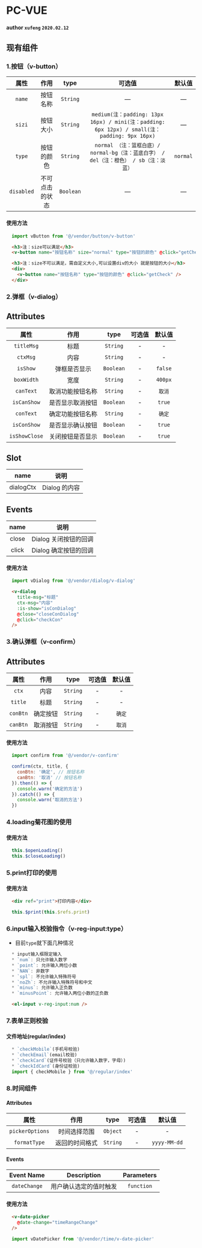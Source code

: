 # PC-VUE

#### author `xufeng`  `2020.02.12`

## 现有组件

### 1.按钮（v-button）
| 属性       |     作用       |      type      |  可选值 | 默认值 |
| :---:     |     :----:      |    :----:  |    :----:  |    :----:  |
| `name`      |    按钮名称      |  `String`     | —     | —     |
| `sizi`      |    按钮大小      |  `String`     | `medium(注：padding: 13px 16px) / mini(注：padding: 6px 12px) / small(注：padding: 9px 16px)` |  —     |
| `type`      |    按钮的颜色     |  `String`     | `normal （注：篮框白底）/ normal-bg（注：蓝底白字） / del（注：橙色） / sb（注：淡蓝）` |  `normal`    |
| `disabled`  |    不可点击的状态  |   `Boolean`   |  —     | —     |
#### 使用方法
```js
  import vButton from '@/vendor/button/v-button'
```
```html
  <h3>注：size可以满足</h3>
  <v-button name="按钮名称" size="normal" type="按钮的颜色" @click="getCheck" />
```
```html
  <h3>注：size不可以满足，需自定义大小,可以设置div的大小 就是按钮的大小</h3>
  <div>
    <v-button name="按钮名称" type="按钮的颜色" @click="getCheck" />
  </div>
```
### 2.弹框（v-dialog）

## Attributes

| 属性       |     作用       |      type      |   可选值 | 默认值 |
| :---:     |     :----:      |    :----:  |    :----:  |    :----:  |
| `titleMsg`  | 标题 |  `String`  | - | - |
| `ctxMsg`      |    内容     | `String`  | - | - |
| `isShow`  |  弹框是否显示  |   `Boolean`   | - |  `false` |
| `boxWidth` | 宽度 | `String` |  - | `400px` |
| `canText` | 取消功能按钮名称 | `String` |  - | `取消` |
| `isCanShow` | 是否显示取消按钮 | `Boolean` |  - | `true` |
| `conText` | 确定功能按钮名称 | `String` |  - | `确定` |
| `isConShow` | 是否显示确认按钮 | `Boolean` |  - | `true` |
| `isShowClose` | 关闭按钮是否显示 | `Boolean` |  - | `true` |

## Slot
| name       |     说明       |
| :---:     |     :----:      |
| dialogCtx | Dialog 的内容 |

## Events
| name       |     说明      |
| :---:     |     :----:      |
| close | Dialog 关闭按钮的回调 |
| click | Dialog 确定按钮的回调 |

#### 使用方法

```js
  import vDialog from '@/vendor/dialog/v-dialog'
```
```html
  <v-dialog
    title-msg="标题"
    ctx-msg="内容"
    :is-show="isConDialog"
    @close="closeConDialog"
    @click="checkCon"
  />
```
### 3.确认弹框（v-confirm）

## Attributes

| 属性       |   作用     |    type   |   可选值 | 默认值 |
| :---:     |   :----:   |  :----:  |   :----:   |  :----:  |
| `ctx`     |    内容     |  `String`  | - | - |
| `title`   |    标题     | `String`   | - | - |
| `conBtn`  |    确定按钮  |  `String` | - | `确定` |
| `canBtn`  |    取消按钮  |  `String` | - | `取消` |

#### 使用方法

```js
  import confirm from '@/vendor/v-confirm'

  confirm(ctx, title, {
    conBtn: '确定', // 按钮名称
    canBtn: '取消' // 按钮名称
  }).then(() => {
    console.warn('确定的方法')
  }).catch(() => {
    console.warn('取消的方法')
  })
```
### 4.loading菊花图的使用

#### 使用方法

```js
  this.$openLoading()
  this.$closeLoading()
```

### 5.print打印的使用

#### 使用方法
```html
  <div ref="print">打印内容</div>
```
```js
  this.$print(this.$refs.print)
```
### 6.input输入校验指令（v-reg-input:type）

* 目前`type`就下面几种情况
```js
  * input输入框限定输入
  * `num`: 只允许输入数字
  * `point`: 允许输入两位小数
  * `NAN`: 非数字
  * `spl`: 不允许输入特殊符号
  * `noZh`: 不允许输入特殊符号和中文
  * `minus`: 允许输入正负数
  * `minusPoint`: 允许输入两位小数的正负数
```
```html
  <el-input v-reg-input:num />
```

### 7.表单正则校验

#### 文件地址(regular/index)

```js
  * `checkMobile`(手机号校验)
  * `checkEmail`(email校验)
  * `checkCard`(证件号校验（只允许输入数字，字母）)
  * `checkIdCard`(身份证校验)
  import { checkMobile } from '@/regular/index'
```

### 8.时间组件

#### Attributes

| 属性       |   作用     |    type   |   可选值 | 默认值 |
| :---:     |   :----:   |  :----:  |   :----:   |  :----:  |
| `pickerOptions`  |    时间选择范围  |  `Object`  | - | - |
| `formatType`   |  返回的时间格式  | `String`   | - | `yyyy-MM-dd` |

#### Events

| Event Name |   Description |    Parameters   |
| :---:     |   :----:   |  :----:  |
| `dateChange`  |  用户确认选定的值时触发  |  `function`  |

#### 使用方法

```html
  <v-date-picker
    @date-change="timeRangeChange"
  />
```
```js
  import vDatePicker from '@/vendor/time/v-date-picker'
```
